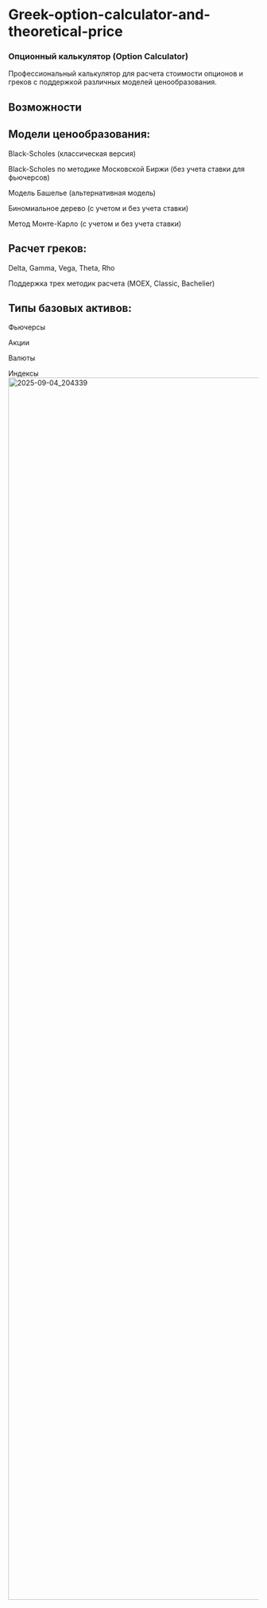 # Greek-option-calculator-and-theoretical-price
### Опционный калькулятор (Option Calculator)

Профессиональный калькулятор для расчета стоимости опционов и греков с поддержкой различных моделей ценообразования.

## Возможности
## Модели ценообразования:

Black-Scholes (классическая версия)

Black-Scholes по методике Московской Биржи (без учета ставки для фьючерсов)

Модель Башелье (альтернативная модель)

Биномиальное дерево (с учетом и без учета ставки)

Метод Монте-Карло (с учетом и без учета ставки)

## Расчет греков:

Delta, Gamma, Vega, Theta, Rho

Поддержка трех методик расчета (MOEX, Classic, Bachelier)

## Типы базовых активов:

Фьючерсы

Акции

Валюты

Индексы
<img width="1350" height="2458" alt="2025-09-04_204339" src="https://github.com/user-attachments/assets/7ce33b6f-5871-47eb-a5ba-2694254a558a" />

